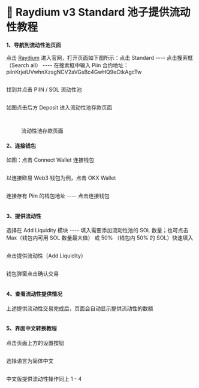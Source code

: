 # 🔸 Raydium v3 Standard 池子提供流动性教程



**1、导航到流动性池页面**

点击 [Raydium](https://raydium.io/liquidity-pools/) 进入官网，打开页面如下图所示：点击 Standard  ----  点击搜索框（Search all） ---- 在搜索框中输入 Piin 合约地址：piinKrjeiUVwhnXzsgNCV2aVGsBc4GwHQ9eCtkAgcTw

<figure><img src="../.gitbook/assets/image (23).png" alt=""><figcaption></figcaption></figure>

找到并点击 PIIN / SOL 流动性池

<figure><img src="../.gitbook/assets/image (30).png" alt=""><figcaption></figcaption></figure>

如图点击后方 Deposit 进入流动性池存款页面

<figure><img src="../.gitbook/assets/image (31).png" alt=""><figcaption></figcaption></figure>

<figure><img src="../.gitbook/assets/image (33).png" alt=""><figcaption><p>流动性池存款页面</p></figcaption></figure>

#### 2、连接钱包

如图：点击 Connect Wallet 连接钱包

<figure><img src="../.gitbook/assets/image (34).png" alt=""><figcaption></figcaption></figure>



以连接欧易 Web3 钱包为例，点击 OKX Wallet

<figure><img src="../.gitbook/assets/image (35).png" alt=""><figcaption></figcaption></figure>



连接存有 Piin 的钱包地址 ----  点击连接钱包



<figure><img src="../.gitbook/assets/image (37).png" alt=""><figcaption></figcaption></figure>



#### 3、提供流动性

选择在 Add Liquidity 模块 ---- 填入需要添加流动性池的 SOL 数量；也可点击 Max（钱包内可用 SOL 数量最大值） 或 50% （钱包内 50% 的 SOL）快速填入

<figure><img src="../.gitbook/assets/image (38).png" alt=""><figcaption></figcaption></figure>

点击提供流动性（Add Liquidity）

<figure><img src="../.gitbook/assets/image (39).png" alt=""><figcaption></figcaption></figure>

钱包弹窗点击确认交易

<figure><img src="../.gitbook/assets/image (40).png" alt=""><figcaption></figcaption></figure>



#### 4、查看流动性提供情况

上述提供流动性交易完成后，页面会自动显示提供流动性的数额

<figure><img src="../.gitbook/assets/image (41).png" alt=""><figcaption></figcaption></figure>



#### 5、界面中文转换教程

点击页面上方的设置按钮

<figure><img src="../.gitbook/assets/image (42).png" alt=""><figcaption></figcaption></figure>



选择语言为简体中文

<figure><img src="../.gitbook/assets/image (43).png" alt=""><figcaption></figcaption></figure>



中文版提供流动性操作同上 1 - 4&#x20;


